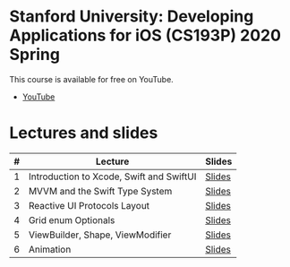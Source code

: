# Stanford University: Developing Applications for iOS (CS193P) 2020 Spring

This course is available for free on YouTube. 
* [YouTube](https://www.youtube.com/playlist?list=PLpGHT1n4-mAtTj9oywMWoBx0dCGd51_yG)
# Lectures and slides
| # | Lecture         | Slides         |
| - | --------------- | -------------- |
| 1 | Introduction to Xcode, Swift and SwiftUI | [Slides](https://cs193p.sites.stanford.edu/sites/g/files/sbiybj16636/files/media/file/l1.pdf) | 
| 2 | MVVM and the Swift Type System | [Slides](https://cs193p.sites.stanford.edu/sites/g/files/sbiybj16636/files/media/file/l2.pdf) | 
| 3 | Reactive UI Protocols Layout | [Slides](https://cs193p.sites.stanford.edu/sites/g/files/sbiybj16636/files/media/file/l3_0.pdf) | 
| 4 | Grid enum Optionals | [Slides](https://cs193p.sites.stanford.edu/sites/g/files/sbiybj16636/files/media/file/l4.pdf) | 
| 5 | ViewBuilder, Shape, ViewModifier | [Slides](https://cs193p.sites.stanford.edu/sites/g/files/sbiybj16636/files/media/file/lecture_5.pdf) | 
| 6 | Animation | [Slides](https://cs193p.sites.stanford.edu/sites/g/files/sbiybj16636/files/media/file/lecture_6.pdf) | 


